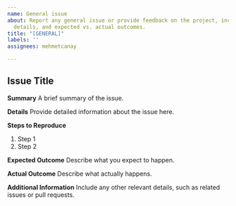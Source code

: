 ```yaml
---
name: General issue
about: Report any general issue or provide feedback on the project, including a summary,
  details, and expected vs. actual outcomes.
title: "[GENERAL]"
labels: ''
assignees: mehmetcanay

---
```


## Issue Title

**Summary**
A brief summary of the issue.

**Details**
Provide detailed information about the issue here.

**Steps to Reproduce**
1. Step 1
2. Step 2

**Expected Outcome**
Describe what you expect to happen.

**Actual Outcome**
Describe what actually happens.

**Additional Information**
Include any other relevant details, such as related issues or pull requests.
